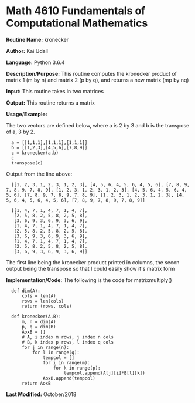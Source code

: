 # Math 4610 Fundamentals of Computational Mathematics

**Routine Name:**           kronecker

**Author:** Kai Udall

**Language:** Python 3.6.4

**Description/Purpose:** This routine computes the kronecker product of matrix 1 (m by n) and matrix 2 (p by q), and returns a new matrix (mp by nq)

**Input:** This routine takes in two matrices

**Output:** This routine returns a matrix

**Usage/Example:**

The two vectors are defined below, where a is 2 by 3 and b is the transpose of a, 3 by 2.

      a = [[1,1,1],[1,1,1],[1,1,1]]
      b = [[1,2,3],[4,5,6],[7,8,9]]
      c = kronecker(a,b)
      c
      transpose(c)

Output from the line above:

      [[1, 2, 3, 1, 2, 3, 1, 2, 3], [4, 5, 6, 4, 5, 6, 4, 5, 6], [7, 8, 9, 7, 8, 9, 7, 8, 9], [1, 2, 3, 1, 2, 3, 1, 2, 3], [4, 5, 6, 4, 5, 6, 4, 5, 6], [7, 8, 9, 7, 8, 9, 7, 8, 9], [1, 2, 3, 1, 2, 3, 1, 2, 3], [4, 5, 6, 4, 5, 6, 4, 5, 6], [7, 8, 9, 7, 8, 9, 7, 8, 9]]
      
      [[1, 4, 7, 1, 4, 7, 1, 4, 7], 
       [2, 5, 8, 2, 5, 8, 2, 5, 8], 
       [3, 6, 9, 3, 6, 9, 3, 6, 9], 
       [1, 4, 7, 1, 4, 7, 1, 4, 7], 
       [2, 5, 8, 2, 5, 8, 2, 5, 8], 
       [3, 6, 9, 3, 6, 9, 3, 6, 9], 
       [1, 4, 7, 1, 4, 7, 1, 4, 7], 
       [2, 5, 8, 2, 5, 8, 2, 5, 8], 
       [3, 6, 9, 3, 6, 9, 3, 6, 9]]

The first line being the kronecker product printed in columns, the secon output being the transpose so that I could easily show it's matrix form

**Implementation/Code:** The following is the code for matrixmultiply()

      def dim(A):
          cols = len(A)
          rows = len(cols)
          return (rows, cols)
      
      def kronecker(A,B):
          m, n = dim(A)
          p, q = dim(B)
          AoxB = []
          # A, i index m rows, j index n cols
          # B, k index p rows, l index q cols
          for j in range(n):
              for l in range(q):
                  tempcol = []
                  for i in range(m):
                      for k in range(p):
                          tempcol.append(A[j][i]*B[l][k])
                  AoxB.append(tempcol)
          return AoxB


**Last Modified:** October/2018
